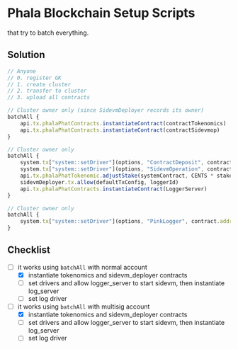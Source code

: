 # Phala Blockchain Setup Scripts

that try to batch everything.

## Solution

```js
// Anyone
// 0. register GK
// 1. create cluster
// 2. transfer to cluster
// 3. upload all contracts

// Cluster owner only (since SidevmDeployer records its owner)
batchAll {
    api.tx.phalaPhatContracts.instantiateContract(contractTokenomics)
    api.tx.phalaPhatContracts.instantiateContract(contractSidevmop)
}

// Cluster owner only
batchAll {
    system.tx["system::setDriver"](options, "ContractDeposit", contractTokenomics.address)
    system.tx["system::setDriver"](options, "SidevmOperation", contractSidevmop.address)
    api.tx.phalaPhatTokenomic.adjustStake(systemContract, CENTS * stakedCents) // stake for systemContract
    sidevmDeployer.tx.allow(defaultTxConfig, loggerId)
    api.tx.phalaPhatContracts.instantiateContract(LoggerServer)
}

// Cluster owner only
batchAll {
    system.tx["system::setDriver"](options, "PinkLogger", contract.address)
}
```
## Checklist

- [ ] it works using `batchAll` with normal account
  - [x] instantiate tokenomics and sidevm_deployer contracts
  - [ ] set drivers and allow logger_server to start sidevm, then instantiate log_server
  - [ ] set log driver
- [ ] it works using `batchAll` with multisig account
  - [x] instantiate tokenomics and sidevm_deployer contracts
  - [ ] set drivers and allow logger_server to start sidevm, then instantiate log_server
  - [ ] set log driver

